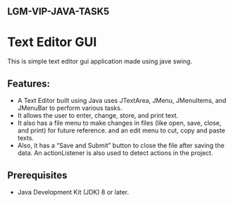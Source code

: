## LGM-VIP-JAVA-TASK5

# Text Editor GUI 

This is simple text editor gui application made using jave swing.
## Features:

- A Text Editor built using Java uses JTextArea, JMenu, JMenuItems, and
JMenuBar to perform various tasks.
- It allows the user to enter, change, store,
and print text.
- It also has a file menu to make changes in files (like open, save,
close, and print) for future reference. and an edit menu to cut, copy and paste
texts.
- Also, it has a “Save and Submit” button to close the file after saving the
data. An actionListener is also used to detect actions in the project.


## Prerequisites

- Java Development Kit (JDK) 8 or later.




